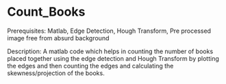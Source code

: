 # Count_Books
Prerequisites: Matlab, Edge Detection, Hough Transform, Pre processed image free from absurd background

Description: A matlab code which helps in counting the number of books placed together using the edge detection and Hough Transform by plotting the edges and then counting the edges and calculating the skewness/projection of the books. 
